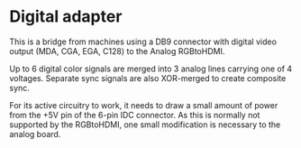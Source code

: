 # Digital adapter

This is a bridge from machines using a DB9 connector with
digital video output (MDA, CGA, EGA, C128) to the Analog RGBtoHDMI.

Up to 6 digital color signals are merged into 3 analog lines carrying one of 4 voltages. 
Separate sync signals are also XOR-merged to create composite sync.

For its active circuitry to work, it needs to draw a small amount of power
from the +5V pin of the 6-pin IDC connector. As this is normally not supported
by the RGBtoHDMI, one small modification is necessary to the analog board.

